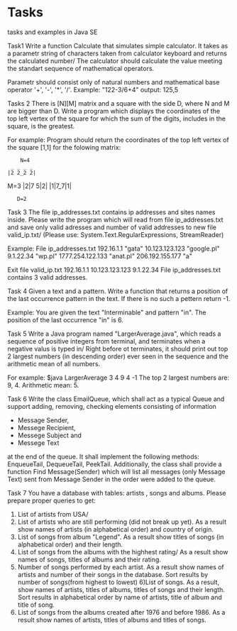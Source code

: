 # Tasks
tasks and examples in Java SE

Task1
Write a function Calculate that simulates simple calculator. It takes as a parametr string 
of characters taken from calculator keyboard and returns the calculated number/
The calculator should calculate the value meeting the standart sequence of mathematical operators.

Parametr should consist only of natural numbers and mathematical base operator '+', '-', '*', '/'.
Example:
"122-3/6+4"
output: 125,5

Tasks 2
There is [N][M] matrix and a square with the side D, where N and M are bigger than D.
Write a program which displays the coordinates of the top left vertex of the square for which
the sum of the digits, includes in the square, is the greatest.

For example: Program should return the coordinates of the top left vertex of the square [1,1]
for the folowing matrix:

        N=4
     _ _ _ _
    |2 2_2 2|
M=3 |2|7 5|2|
    |1|7_7|1|       
    
       D=2
       
       
Task 3 
The file ip_addresses.txt contains ip addresses and sites names inside. Please write
the program which will read from file ip_addresses.txt and save only valid adresses
and number of valid addresses to new file valid_ip.txt/
(Please use: System.Text.RegularExpressions, StreamReader)

Example:
File ip_addresses.txt
192.16.1.1 "gata"
10.123.123.123 "google.pl"
9.1.22.34 "wp.pl"
1777.254.122.133 "anat.pl"
206.192.155.177 "a"

Exit file valid_ip.txt
192.16.1.1
10.123.123.123
9.1.22.34
File ip_addresses.txt contains 3 valid addresses.

Task 4
Given a text and a pattern. Write a function that returns a position of the last occurrence
pattern in the text. If there is no such a pettern return -1.

Example:
You are given the text "Interminable" and pattern "in". The position of the last occurrence
"in" is 6.

Task 5
Write a Java program named "LargerAverage.java", which reads a sequence of positive integers
from terminal, and terminates when a negative valus is typed in/ Right before ot terminates,
it should print out top 2 largest numbers (in descending order) ever seen in the sequence
and the arithmetic mean of all numbers.

For example:
$java LargerAverage
3
4
9
4
-1
The top 2 largest numbers are: 9, 4.
Arithmetic mean: 5.

Task 6 
Write the class EmailQueue, which shall act as a typical Queue and support adding,
removing, checking elements consisting of information

- Message Sender,
- Messege Recipient,
- Messege Subject and
- Messege Text

at the end of the queue. It shall implement the following methods: EnqueueTail, DequeueTail,
PeekTail. Additionally, the class shall provide a function Find Message(Sender) which
will list all messages (only Message Text) sent from Message Sender in the order 
were added to the queue.

Task 7
You have a database with tables: artists , songs and albums. Please prepare proper queries to get:

1) List of artists from USA/
2) List of artists who are still performing (did not break up yet). As a result show names 
of artists (in alphabetical order) and country of origin.
3) List of songs from album "Legend". As a result show titles of songs (in alphabetical order)
and their length.
4) List of songs from the albums with the highhest rating/ As a result show names of songs,
titles of albums and their rating.
5) Number of songs performed by each artist. As a result show names of artists and number 
of their songs in the database. Sort results by number of songs(from highest to lowest)
6)List of songs. As a result, show names of artists, titles of albums, titles of songs 
and their length.
Sort results in alphabetical order by name of artists, title of album and title of song.
7) List of songs from the albums created after 1976 and before 1986. As a result show names
of artists, titles of albums and titles of songs.












 









